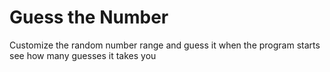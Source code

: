 # Guess the Number
Customize the random number range and guess it when the program starts  
see how many guesses it takes you  
